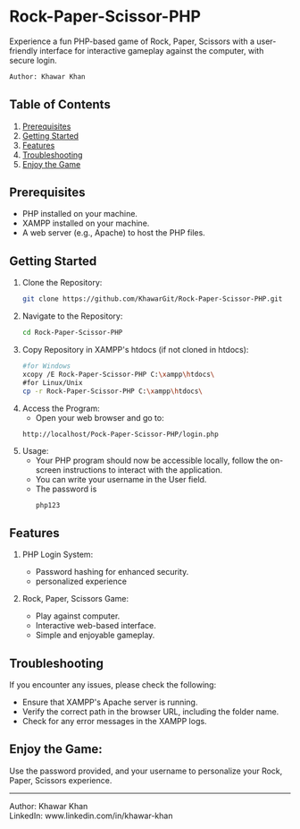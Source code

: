 # Rock-Paper-Scissor-PHP
Experience a fun PHP-based game of Rock, Paper, Scissors with a user-friendly interface for interactive gameplay against the computer, with secure login.
```bash
Author: Khawar Khan
```
## Table of Contents


1. [Prerequisites](#prerequisites)
2. [Getting Started](#getting-started)
3. [Features](#features)
4. [Troubleshooting](#troubleshooting)
5. [Enjoy the Game](#enjoy-the-game)

## Prerequisites
- PHP installed on your machine.
- XAMPP installed on your machine. 
- A web server (e.g., Apache) to host the PHP files.

## Getting Started

1. Clone the Repository:
   ```bash
   git clone https://github.com/KhawarGit/Rock-Paper-Scissor-PHP.git
2. Navigate to the Repository:
   ```bash
   cd Rock-Paper-Scissor-PHP
3. Copy Repository in XAMPP's htdocs (if not cloned in htdocs):
   ```bash
   #for Windows
   xcopy /E Rock-Paper-Scissor-PHP C:\xampp\htdocs\
   #for Linux/Unix
   cp -r Rock-Paper-Scissor-PHP C:\xampp\htdocs\
4. Access the Program:
   * Open your web browser and go to:
   ```plaintext
   http://localhost/Pock-Paper-Scissor-PHP/login.php
5. Usage:
   * Your PHP program should now be accessible locally, follow the on-screen instructions to interact with the application.
   * You can write your username in the User field.
   * The password is
     ```bash
     php123

## Features
1. PHP Login System:
   * Password hashing for enhanced security.
   * personalized experience
     
2. Rock, Paper, Scissors Game:
   * Play against computer.
   * Interactive web-based interface.
   * Simple and enjoyable gameplay.
     
## Troubleshooting
  If you encounter any issues, please check the following:
  * Ensure that XAMPP's Apache server is running.
  * Verify the correct path in the browser URL, including the folder name.
  * Check for any error messages in the XAMPP logs.

## Enjoy the Game:
Use the password provided, and your username to personalize your Rock, Paper, Scissors experience.

<hr />
Author: Khawar Khan
<br />
LinkedIn: www.linkedin.com/in/khawar-khan
